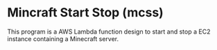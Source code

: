 # Mincraft Start Stop (mcss)

This program is a AWS Lambda function design to start and stop a EC2 instance containing a Minecraft server.
